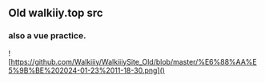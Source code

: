 ## Old walkiiy.top src
### also a vue practice.
![https://github.com/Walkiiiy/WalkiiiySite_Old/blob/master/%E6%88%AA%E5%9B%BE%202024-01-23%2011-18-30.png]()
